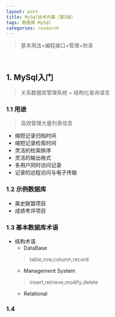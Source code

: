 ```yaml
---
layout: post
title: MySql技术内幕（第5版）
tags: 数据库 MySql
categories: research
---
```

> 基本用法+编程接口+管理+附录

<br/>

## 1. MySql入门
> 关系数据库管理系统 + 结构化查询语言

### 1.1 用途
> 高效管理大量列表信息
* 缩短记录归档时间
* 缩短记录检索时间
* 灵活的检索排序
* 灵活的输出格式
* 多用户同时访问记录
* 记录的远程访问与电子传输

### 1.2 示例数据库
* 美史联盟项目  
* 成绩考评项目

### 1.3 基本数据库术语
* 结构术语
    * DataBase
    > table,row,column,record
    * Management System
    > insert,retrieve,modify,delete
    * Relational

### 1.4  
